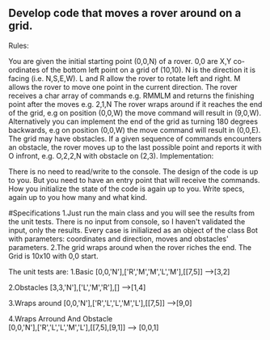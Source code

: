 ## Develop code that moves a rover around on a grid.
Rules:

You are given the initial starting point (0,0,N) of a rover.
0,0 are X,Y co-ordinates of the bottom left point on a grid of (10,10).
N is the direction it is facing (i.e. N,S,E,W).
L and R allow the rover to rotate left and right.
M allows the rover to move one point in the current direction.
The rover receives a char array of commands e.g. RMMLM and returns the finishing point after the moves e.g. 2,1,N
The rover wraps around if it reaches the end of the grid, e.g on position (0,0,W) the move command will result in (9,0,W).
Alternatively you can implement the end of the grid as turning 180 degrees backwards, e.g on position (0,0,W) the move command will result in (0,0,E).
The grid may have obstacles. If a given sequence of commands encounters an obstacle, the rover moves up to the last possible point and reports it with O infront, e.g. O,2,2,N with obstacle on (2,3).
Implementation:

There is no need to read/write to the console.
The design of the code is up to you. But you need to have an entry point that will receive the commands. How you initialize the state of the code is again up to you.
Write specs, again up to you how many and what kind.

#Specifications
1.Just run the main class and you will see the results from the unit tests. There is no input from console, so I haven't validated the input, only the results. Every case is inilialized as an object of the class Bot with parameters: coordinates and direction, moves and obstacles' parameters. 
2.The grid wraps around when the rover riches the end. The Grid is 10x10 with 0,0 start.

The unit tests are: 
1.Basic
 [0,0,'N'],['R','M','M','L','M'],[[7,5]] -->[3,2]
 
2.Obstacles
[3,3,'N'],['L','M','R'],[] -->[1,4]

3.Wraps around
[0,0,'N'],['R','L','L','M','L'],[[7,5]] -->[9,0]

4.Wraps Arround And Obstacle   
[0,0,'N'],['R','L','L','M','L'],[[7,5],[9,1]] --> [0,0,1]



